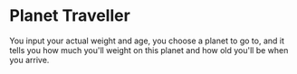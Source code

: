 # Planet Traveller
You input your actual weight and age, you choose a planet to go to, and it tells you how much you'll weight on this planet and how old you'll be when you arrive.

